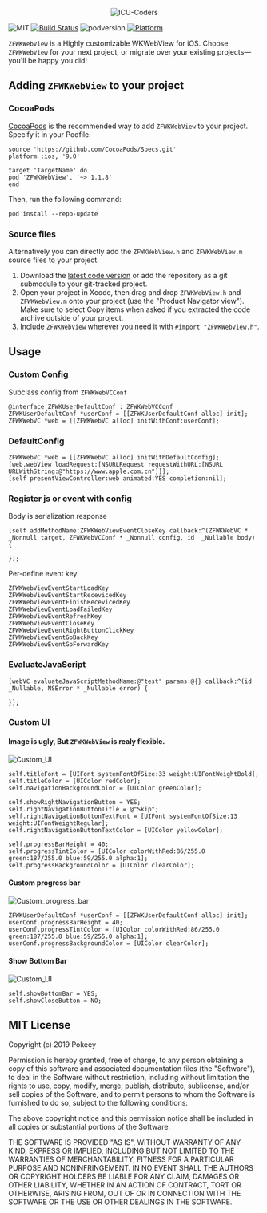 <p align="center" >
   <img src="https://raw.githubusercontent.com/ICU-Coders/IconLib/master/icon.jpg" alt="ICU-Coders" title="ICU-Coders">
 </p>

![MIT](https://img.shields.io/badge/License-MIT-blue.svg?style=flat)
[![Build Status](https://travis-ci.org/FranLucky/ZFWKWebView.svg?branch=master)](https://travis-ci.org/FranLucky/ZFWKWebView)
![podversion](https://img.shields.io/cocoapods/v/ZFWKWebView.svg)
[![Platform](https://img.shields.io/cocoapods/p/ZFWKWebView.svg?style=flat)](http://cocoadocs.org/docsets/ZFWKWebView)


`ZFWKWebView` is a Highly customizable WKWebView for iOS.
 Choose `ZFWKWebView` for your next project, or migrate over your existing projects—you'll be happy you did!

## Adding `ZFWKWebView` to your project
### CocoaPods
[CocoaPods](http://cocoapods.org) is the recommended way to add `ZFWKWebView` to your project.
Specify it in your Podfile:
```
source 'https://github.com/CocoaPods/Specs.git'
platform :ios, '9.0'

target 'TargetName' do
pod 'ZFWKWebView', '~> 1.1.8'
end
```
Then, run the following command:
```
pod install --repo-update
```
### Source files
Alternatively you can directly add the `ZFWKWebView.h` and `ZFWKWebView.m` source files to your project.
1. Download the [latest code version](https://github.com/ICU-Coders/ZFWKWebView/archive/master.zip) or add the repository as a git submodule to your git-tracked project.
2. Open your project in Xcode, then drag and drop `ZFWKWebView.h` and `ZFWKWebView.m` onto your project (use the "Product Navigator view"). Make sure to select Copy items when asked if you extracted the code archive outside of your project.
3. Include `ZFWKWebView` wherever you need it with `#import "ZFWKWebView.h"`.

##  Usage


### Custom Config
Subclass config from `ZFWKWebVCConf`
```
@interface ZFWKUserDefaultConf : ZFWKWebVCConf
ZFWKUserDefaultConf *userConf = [[ZFWKUserDefaultConf alloc] init];
ZFWKWebVC *web = [[ZFWKWebVC alloc] initWithConf:userConf];
```

###  DefaultConfig
```
ZFWKWebVC *web = [[ZFWKWebVC alloc] initWithDefaultConfig];
[web.webView loadRequest:[NSURLRequest requestWithURL:[NSURL URLWithString:@"https://www.apple.com.cn"]]];
[self presentViewController:web animated:YES completion:nil];
```

### Register js or event with config
Body is serialization response 
```
[self addMethodName:ZFWKWebViewEventCloseKey callback:^(ZFWKWebVC * _Nonnull target, ZFWKWebVCConf * _Nonnull config, id  _Nullable body) {
    
}];
```

Per-define event key
```
ZFWKWebViewEventStartLoadKey 
ZFWKWebViewEventStartRecevicedKey 
ZFWKWebViewEventFinishRecevicedKey 
ZFWKWebViewEventLoadFailedKey 
ZFWKWebViewEventRefreshKey 
ZFWKWebViewEventCloseKey 
ZFWKWebViewEventRightButtonClickKey 
ZFWKWebViewEventGoBackKey 
ZFWKWebViewEventGoForwardKey 
```

### EvaluateJavaScript
```
[webVC evaluateJavaScriptMethodName:@"test" params:@{} callback:^(id _Nullable, NSError * _Nullable error) {
    
}];
```

### Custom UI

#### Image is ugly, But `ZFWKWebView` is realy flexible.

![Custom_UI](https://raw.githubusercontent.com/ICU-Coders/IconLib/master/ZFWKWebView/customUI.jpg)

```
self.titleFont = [UIFont systemFontOfSize:33 weight:UIFontWeightBold];
self.titleColor = [UIColor redColor];
self.navigationBackgroundColor = [UIColor greenColor];

self.showRightNavigationButton = YES;
self.rightNavigationButtonTitle = @"Skip";
self.rightNavigationButtonTextFont = [UIFont systemFontOfSize:13 weight:UIFontWeightRegular];
self.rightNavigationButtonTextColor = [UIColor yellowColor];

self.progressBarHeight = 40;
self.progressTintColor = [UIColor colorWithRed:86/255.0 green:187/255.0 blue:59/255.0 alpha:1];
self.progressBackgroundColor = [UIColor clearColor];

```

#### Custom progress bar

![Custom_progress_bar](https://raw.githubusercontent.com/ICU-Coders/IconLib/master/ZFWKWebView/custom_progress_small.gif)

```
ZFWKUserDefaultConf *userConf = [[ZFWKUserDefaultConf alloc] init];
userConf.progressBarHeight = 40;
userConf.progressTintColor = [UIColor colorWithRed:86/255.0 green:187/255.0 blue:59/255.0 alpha:1];
userConf.progressBackgroundColor = [UIColor clearColor];
```

#### Show Bottom Bar

![Custom_UI](https://raw.githubusercontent.com/ICU-Coders/IconLib/master/ZFWKWebView/bottomBar.jpg)

```
self.showBottomBar = YES;
self.showCloseButton = NO; 
```



## MIT License

Copyright (c) 2019 Pokeey

Permission is hereby granted, free of charge, to any person obtaining a copy
of this software and associated documentation files (the "Software"), to deal
in the Software without restriction, including without limitation the rights
to use, copy, modify, merge, publish, distribute, sublicense, and/or sell
copies of the Software, and to permit persons to whom the Software is
furnished to do so, subject to the following conditions:

The above copyright notice and this permission notice shall be included in all
copies or substantial portions of the Software.

THE SOFTWARE IS PROVIDED "AS IS", WITHOUT WARRANTY OF ANY KIND, EXPRESS OR
IMPLIED, INCLUDING BUT NOT LIMITED TO THE WARRANTIES OF MERCHANTABILITY,
FITNESS FOR A PARTICULAR PURPOSE AND NONINFRINGEMENT. IN NO EVENT SHALL THE
AUTHORS OR COPYRIGHT HOLDERS BE LIABLE FOR ANY CLAIM, DAMAGES OR OTHER
LIABILITY, WHETHER IN AN ACTION OF CONTRACT, TORT OR OTHERWISE, ARISING FROM,
OUT OF OR IN CONNECTION WITH THE SOFTWARE OR THE USE OR OTHER DEALINGS IN THE
SOFTWARE.
